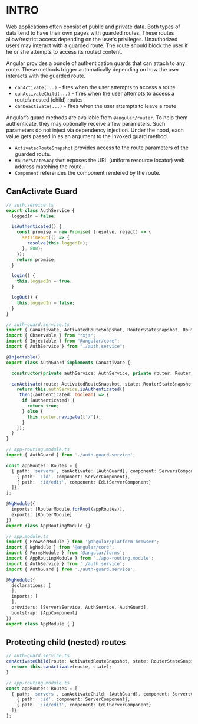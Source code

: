 # INTRO
Web applications often consist of public and private data. Both types of data tend to have their own pages with guarded routes. These routes allow/restrict access depending on the user’s privileges. Unauthorized users may interact with a guarded route. The route should block the user if he or she attempts to access its routed content.

Angular provides a bundle of authentication guards that can attach to any route. These methods trigger automatically depending on how the user interacts with the guarded route.

- `canActivate(...)` - fires when the user attempts to access a route
- `canActivateChild(...)` - fires when the user attempts to access a route’s nested (child) routes
- `canDeactivate(...)` - fires when the user attempts to leave a route

Angular’s guard methods are available from `@angular/router`. To help them authenticate, they may optionally receive a few parameters. Such parameters do not inject via dependency injection. Under the hood, each value gets passed in as an argument to the invoked guard method.

- `ActivatedRouteSnapshot` provides access to the route parameters of the guarded route.
- `RouterStateSnapshot` exposes the URL (uniform resource locator) web address matching the route.
- `Component` references the component rendered by the route.

## CanActivate Guard



```typescript
// auth.service.ts
export class AuthService {
  loggedIn = false;

  isAuthenticated() {
    const promise = new Promise( (resolve, reject) => {
      setTimeout(() => {
        resolve(this.loggedIn);
      }, 800);
    });
    return promise;
  }

  login() {
    this.loggedIn = true;
  }

  logOut() {
    this.loggedIn = false;
  }
}
```

```typescript
// auth-guard.service.ts
import { CanActivate, ActivatedRouteSnapshot, RouterStateSnapshot, Router } from "@angular/router";
import { Observable } from "rxjs";
import { Injectable } from "@angular/core";
import { AuthService } from "./auth.service";

@Injectable()
export class AuthGuard implements CanActivate {

  constructor(private authService: AuthService, private router: Router) {}

  canActivate(route: ActivatedRouteSnapshot, state: RouterStateSnapshot): Observable<boolean> | Promise<boolean> | boolean {
    return this.authService.isAuthenticated()
    .then((authenticated: boolean) => {
      if (authenticated) {
        return true;
      } else {
        this.router.navigate(['/']);
      }
    });
  }
}
```

```typescript
// app-routing.module.ts
import { AuthGuard } from './auth-guard.service';

const appRoutes: Routes = [
  { path: 'servers', canActivate: [AuthGuard], component: ServersComponent, children: [
    { path: ':id', component: ServerComponent},
    { path: ':id/edit', component: EditServerComponent}
  ]},
];

@NgModule({
  imports: [RouterModule.forRoot(appRoutes)],
  exports: [RouterModule]
})
export class AppRoutingModule {}
```

```typescript
// app.module.ts
import { BrowserModule } from '@angular/platform-browser';
import { NgModule } from '@angular/core';
import { FormsModule } from '@angular/forms';
import { AppRoutingModule } from './app-routing.module';
import { AuthService } from './auth.service';
import { AuthGuard } from './auth-guard.service';

@NgModule({
  declarations: [
  ],
  imports: [
  ],
  providers: [ServersService, AuthService, AuthGuard],
  bootstrap: [AppComponent]
})
export class AppModule { }
```

## Protecting child (nested) routes


```typescript
// auth-guard.service.ts
canActivateChild(route: ActivatedRouteSnapshot, state: RouterStateSnapshot): Observable<boolean> | Promise<boolean> | boolean {
  return this.canActivate(route, state);
}
```

```typescript
// app-routing.module.ts
const appRoutes: Routes = [
  { path: 'servers', canActivateChild: [AuthGuard], component: ServersComponent, children: [
    { path: ':id', component: ServerComponent},
    { path: ':id/edit', component: EditServerComponent}
  ]}
];
```
